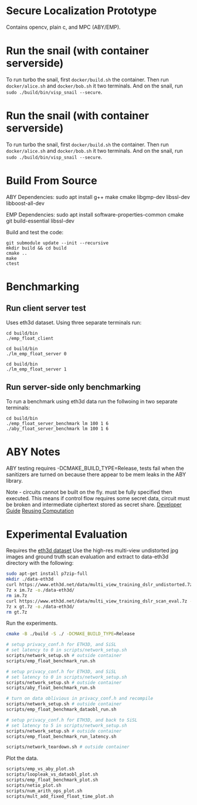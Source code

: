 # Secure Localization Prototype
Contains opencv, plain c, and MPC (ABY/EMP).

# Run the snail (with container serverside)
To run turbo the snail, first `docker/build.sh` the container.
Then run `docker/alice.sh` and `docker/bob.sh` it two terminals.
And on the snail, run `sudo ./build/bin/visp_snail --secure`.

# Run the snail (with container serverside)
To run turbo the snail, first `docker/build.sh` the container.
Then run `docker/alice.sh` and `docker/bob.sh` it two terminals.
And on the snail, run `sudo ./build/bin/visp_snail --secure`.

# Build From Source
ABY Dependencies:
sudo apt install g++ make cmake libgmp-dev libssl-dev libboost-all-dev

EMP Dependencies:
sudo apt install software-properties-common cmake git build-essential libssl-dev

Build and test the code:
```
git submodule update --init --recursive
mkdir build && cd build
cmake ..
make
ctest
```

# Benchmarking

## Run client server test
Uses eth3d dataset. Using three separate terminals run:
```
cd build/bin
./emp_float_client
```

```
cd build/bin
./lm_emp_float_server 0
```

```
cd build/bin
./lm_emp_float_server 1
```


## Run server-side only benchmarking
To run a benchmark using eth3d data run the follwoing in two separate terminals:
```
cd build/bin
./emp_float_server_benchmark lm 100 1 6
./aby_float_server_benchmark lm 100 1 6
```

# ABY Notes
ABY testing requires -DCMAKE_BUILD_TYPE=Release, tests fail when the sanitizers
are turned on because there appear to be mem leaks in the ABY library.

Note - circuits cannot be built on the fly. must be fully specified then executed.
This means if control flow requires some secret data, circuit must be broken and
intermediate ciphertext stored as secret share.
[Developer Guide](https://www.informatik.tu-darmstadt.de/media/encrypto/encrypto_code/abydevguide.pdf)
[Reusing Computation](https://github.com/encryptogroup/ABY/issues/167)


# Experimental Evaluation
Requires the [eth3d dataset](https://www.eth3d.net/datasets#high-res-multi-view)
Use the high-res multi-view undistorted jpg images and ground truth scan evaluation
and extract to data-eth3d directory with the following:
```bash
sudo apt-get install p7zip-full
mkdir ./data-eth3d
curl https://www.eth3d.net/data/multi_view_training_dslr_undistorted.7z -o im.7z
7z x im.7z -o./data-eth3d/
rm im.7z
curl https://www.eth3d.net/data/multi_view_training_dslr_scan_eval.7z -o gt.7z
7z x gt.7z -o./data-eth3d/
rm gt.7z
```

Run the experiments.
```bash
cmake -B ./build -S ./ -DCMAKE_BUILD_TYPE=Release

# setup privacy_conf.h for ETH3D, and SiSL
# set latency to 0 in scripts/network_setup.sh
scripts/network_setup.sh # outside container
scripts/emp_float_benchmark_run.sh

# setup privacy_conf.h for ETH3D, and SiSL
# set latency to 0 in scripts/network_setup.sh
scripts/network_setup.sh # outside container
scripts/aby_float_benchmark_run.sh

# turn on data oblivious in privacy_conf.h and recompile
scripts/network_setup.sh # outside container
scripts/emp_float_benchmark_dataobl_run.sh

# setup privacy_conf.h for ETH3D, and back to SiSL
# set latency to 5 in scripts/network_setup.sh
scripts/network_setup.sh # outside container
scripts/emp_float_benchmark_run_latency.sh

scripts/network_teardown.sh # outside container
```

Plot the data.
```bash
scripts/emp_vs_aby_plot.sh
scripts/loopleak_vs_dataobl_plot.sh
scripts/emp_float_benchmark_plot.sh
scripts/netio_plot.sh
scripts/num_arith_ops_plot.sh
scripts/mult_add_fixed_float_time_plot.sh
```
